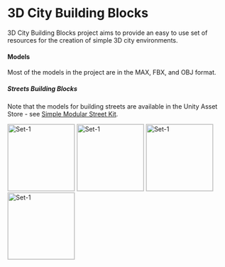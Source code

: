 3D City Building Blocks
========

3D City Building Blocks project aims to provide an easy to use set of resources for the creation of simple 3D city environments. 

#### Models ####

Most of the models in the project are in the MAX, FBX, and OBJ format.

##### Streets Building Blocks #####

Note that the models for building streets are available in the Unity Asset Store - see [Simple Modular Street Kit](https://www.assetstore.unity3d.com/#/content/13811 "Simple Modular Street Kit").

<img src="https://raw2.github.com/grey-eminence/3DCityBB/master/Models/Streets-BuildingBlocks/Screenshots/Set-1.jpg" alt="Set-1" style="border: 1px solid #ccc" width="150px"/>
<img src="https://raw2.github.com/grey-eminence/3DCityBB/master/Models/Streets-BuildingBlocks/Screenshots/Set-2.jpg" alt="Set-1" style="border: 1px solid #ccc" width="150px"/>
<img src="https://raw2.github.com/grey-eminence/3DCityBB/master/Models/Streets-BuildingBlocks/Screenshots/Set-3.jpg" alt="Set-1" style="border: 1px solid #ccc" width="150px"/>
<img src="https://raw2.github.com/grey-eminence/3DCityBB/master/Models/Streets-BuildingBlocks/Screenshots/Set-4.jpg" alt="Set-1" style="border: 1px solid #ccc" width="150px"/>


